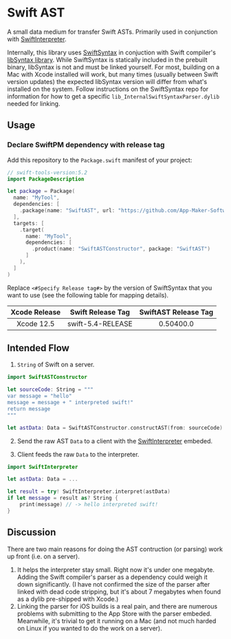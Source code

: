 # Swift AST

A small data medium for transfer Swift ASTs. Primarily used in conjunction with [SwiftInterpreter](http://github.com/App-Maker-Software/SwiftInterpreter).

Internally, this library uses [SwiftSyntax](https://github.com/apple/swift-syntax) in conjuction with Swift compiler's [libSyntax library](https://github.com/apple/swift/tree/main/lib/Syntax). While SwiftSyntax is statically included in the prebuilt binary, libSyntax is not and must be linked yourself. For most, building on a Mac with Xcode installed will work, but many times (usually between Swift version updates) the expected libSyntax version will differ from what's installed on the system. Follow instructions on the SwiftSyntax repo for information for how to get a specific `lib_InternalSwiftSyntaxParser.dylib` needed for linking.

## Usage

### Declare SwiftPM dependency with release tag
Add this repository to the `Package.swift` manifest of your project:

```swift
// swift-tools-version:5.2
import PackageDescription

let package = Package(
  name: "MyTool",
  dependencies: [
    .package(name: "SwiftAST", url: "https://github.com/App-Maker-Software/SwiftAST.git", .exact("<#Specify Release tag#>")),
  ],
  targets: [
    .target(
      name: "MyTool",
      dependencies: [
        .product(name: "SwiftASTConstructor", package: "SwiftAST")
      ]
    ),
  ]
)
```
Replace `<#Specify Release tag#>` by the version of SwiftSyntax that you want to use (see the following table for mapping details).


| Xcode Release | Swift Release Tag | SwiftAST Release Tag  |
|:-------------------:|:-------------------:|:-------------------------:|
| Xcode 12.5   | swift-5.4-RELEASE   | 0.50400.0 |

## Intended Flow

1. `String` of Swift on a server.

```swift
import SwiftASTConstructor

let sourceCode: String = """
var message = "hello"
message = message + " interpreted swift!"
return message
"""

let astData: Data = SwiftASTConstructor.constructAST(from: sourceCode)
```

2. Send the raw AST `Data` to a client with the [SwiftInterpreter](http://github.com/App-Maker-Software/SwiftInterpreter) embeded.

3. Client feeds the raw `Data` to the interpreter.

```swift
import SwiftInterpreter

let astData: Data = ...

let result = try! SwiftInterpreter.interpret(astData)
if let message = result as? String {
    print(message) // -> hello interpreted swift!
}
```

## Discussion

There are two main reasons for doing the AST contruction (or parsing) work up front (i.e. on a server).

1. It helps the interpreter stay small. Right now it's under one megabyte. Adding the Swift compiler's parser as a dependency could weigh it down significantly. (I have not confirmed the size of the parser after linked with dead code stripping, but it's about 7 megabytes when found as a dylib pre-shipped with Xcode.)
2. Linking the parser for iOS builds is a real pain, and there are numerous problems with submitting to the App Store with the parser embeded. Meanwhile, it's trivial to get it running on a Mac (and not much harded on Linux if you wanted to do the work on a server).
